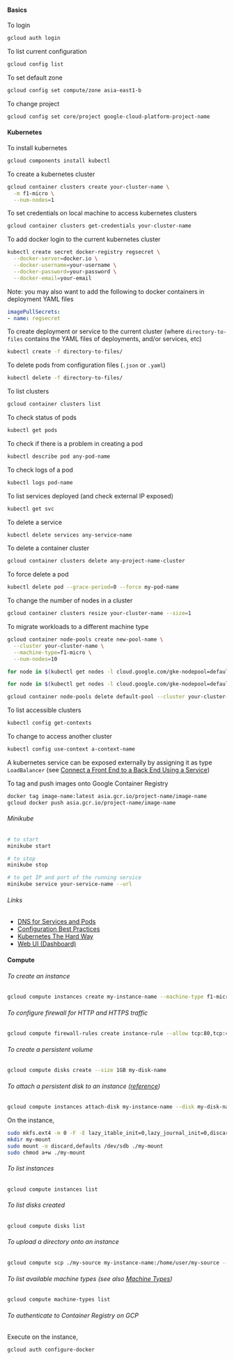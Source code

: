 #### Basics

To login

```sh
gcloud auth login
```

To list current configuration

```sh
gcloud config list
```

To set default zone

```sh
gcloud config set compute/zone asia-east1-b
```

To change project

```sh
gcloud config set core/project google-cloud-platform-project-name
```

#### Kubernetes

To install kubernetes

```sh
gcloud components install kubectl
```

To create a kubernetes cluster

```sh
gcloud container clusters create your-cluster-name \
  -m f1-micro \
  --num-nodes=1
```

To set credentials on local machine to access kubernetes clusters

```sh
gcloud container clusters get-credentials your-cluster-name
```

To add docker login to the current kubernetes cluster

```sh
kubectl create secret docker-registry regsecret \
  --docker-server=docker.io \
  --docker-username=your-username \
  --docker-password=your-password \
  --docker-email=your-email
```

Note: you may also want to add the following to docker containers in deployment YAML files

```yaml
imagePullSecrets:
- name: regsecret
```

To create deployment or service to the current cluster (where `directory-to-files` contains the YAML files of deployments, and/or services, etc)

```sh
kubectl create -f directory-to-files/
```

To delete pods from configuration files (`.json` or `.yaml`)

```sh
kubectl delete -f directory-to-files/
```

To list clusters

```sh
gcloud container clusters list
```

To check status of pods

```sh
kubectl get pods
```

To check if there is a problem in creating a pod

```sh
kubectl describe pod any-pod-name
```

To check logs of a pod

```sh
kubectl logs pod-name
```

To list services deployed (and check external IP exposed)

```sh
kubectl get svc
```

To delete a service

```sh
kubectl delete services any-service-name
```

To delete a container cluster

```sh
gcloud container clusters delete any-project-name-cluster
```

To force delete a pod

```sh
kubectl delete pod --grace-period=0 --force my-pod-name
```

To change the number of nodes in a cluster

```sh
gcloud container clusters resize your-cluster-name --size=1
```

To migrate workloads to a different machine type

```sh
gcloud container node-pools create new-pool-name \
  --cluster your-cluster-name \
  --machine-type=f1-micro \
  --num-nodes=10

for node in $(kubectl get nodes -l cloud.google.com/gke-nodepool=default-pool -o=name); do kubectl cordon "$node"; done

for node in $(kubectl get nodes -l cloud.google.com/gke-nodepool=default-pool -o=name); do kubectl drain --force --ignore-daemonsets "$node"; done

gcloud container node-pools delete default-pool --cluster your-cluster-name
```

To list accessible clusters

```sh
kubectl config get-contexts
```

To change to access another cluster

```sh
kubectl config use-context a-context-name
```

A kubernetes service can be exposed externally by assigning it as type `LoadBalancer` (see [Connect a Front End to a Back End Using a Service](https://kubernetes.io/docs/tasks/access-application-cluster/connecting-frontend-backend/))

To tag and push images onto Google Container Registry

```sh
docker tag image-name:latest asia.gcr.io/project-name/image-name
gcloud docker push asia.gcr.io/project-name/image-name
```

###### Minikube

```sh
# to start
minikube start

# to stop
minikube stop

# to get IP and port of the running service
minikube service your-service-name --url
```

###### Links

- [DNS for Services and Pods](https://kubernetes.io/docs/concepts/services-networking/dns-pod-service/)
- [Configuration Best Practices](https://kubernetes.io/docs/concepts/configuration/overview/)
- [Kubernetes The Hard Way](https://github.com/kelseyhightower/kubernetes-the-hard-way)
- [Web UI (Dashboard)](https://kubernetes.io/docs/tasks/access-application-cluster/web-ui-dashboard/)

#### Compute

###### To create an instance

```sh
gcloud compute instances create my-instance-name --machine-type f1-micro
```

###### To configure firewall for HTTP and HTTPS traffic

```sh
gcloud compute firewall-rules create instance-rule --allow tcp:80,tcp:443
```

###### To create a persistent volume

```sh
gcloud compute disks create --size 1GB my-disk-name
```

###### To attach a persistent disk to an instance ([reference](https://cloud.google.com/compute/docs/disks/add-persistent-disk#formatting))

```sh
gcloud compute instances attach-disk my-instance-name --disk my-disk-name
```

On the instance,

```sh
sudo mkfs.ext4 -m 0 -F -E lazy_itable_init=0,lazy_journal_init=0,discard /dev/sdb
mkdir my-mount
sudo mount -o discard,defaults /dev/sdb ./my-mount
sudo chmod a+w ./my-mount
```

###### To list instances

```sh
gcloud compute instances list
```

###### To list disks created

```sh
gcloud compute disks list
```

###### To upload a directory onto an instance

```sh
gcloud compute scp ./my-source my-instance-name:/home/user/my-source --recurse
```

###### To list available machine types (see also [Machine Types](https://cloud.google.com/compute/docs/machine-types))

```sh
gcloud compute machine-types list
```

###### To authenticate to Container Registry on GCP

Execute on the instance,

```sh
gcloud auth configure-docker
```

